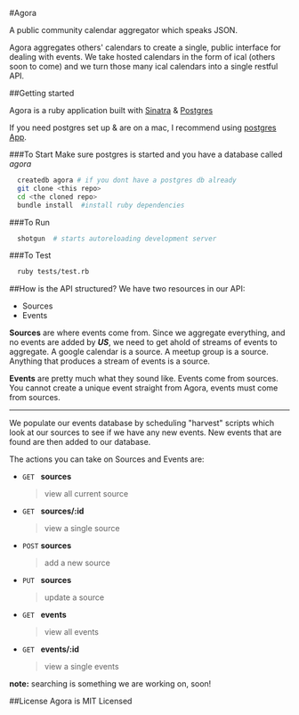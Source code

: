#Agora

A public community calendar aggregator which speaks JSON.

Agora aggregates others' calendars to create a single, public interface for dealing with events. We take hosted calendars in the form of ical (others soon to come) and we turn those many ical calendars into a single restful API.


##Getting started

Agora is a ruby application built with [Sinatra](http://www.sinatrarb.com/) & [Postgres](http://www.postgresql.org/)

If you need postgres set up & are on a mac, I recommend using [postgres App](http://postgresapp.com/).

###To Start
Make sure postgres is started and you have a database called *agora*
```bash
  createdb agora # if you dont have a postgres db already
  git clone <this repo>
  cd <the cloned repo>
  bundle install  #install ruby dependencies
```

###To Run
```bash
  shotgun  # starts autoreloading development server
```

###To Test
```bash
  ruby tests/test.rb
```

##How is the API structured?
We have two resources in our API:
- Sources
- Events


**Sources** are where events come from. Since we aggregate everything, and no events are added by ***US***, we need to get ahold of streams of events to aggregate. A google calendar is a source. A meetup group is a source. Anything that produces a stream of events is a source.


**Events** are pretty much what they sound like. Events come from sources. You cannot create a unique event straight from Agora, events must come from sources.

---

We populate our events database by scheduling "harvest" scripts which look at our sources to see if we have any new events. New events that are found are then added to our database.

The actions you can take on Sources and Events are:

- `GET ` **sources**
  > view all current source

- `GET ` **sources/:id**
  > view a single source

- `POST` **sources**
  > add a new source

- `PUT ` **sources**
  > update a source

- `GET ` **events**
  > view all events

- `GET ` **events/:id**
  > view a single events

**note:** searching is something we are working on, soon!


##License
Agora is MIT Licensed
